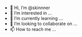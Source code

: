 - 👋 Hi, I’m @skinnner
- 👀 I’m interested in ...
- 🌱 I’m currently learning ...
- 💞️ I’m looking to collaborate on ...
- 📫 How to reach me ...

<!---
skinnner/skinnner is a ✨ special ✨ repository because its `README.md` (this file) appears on your GitHub profile.
You can click the Preview link to take a look at your changes.
--->
